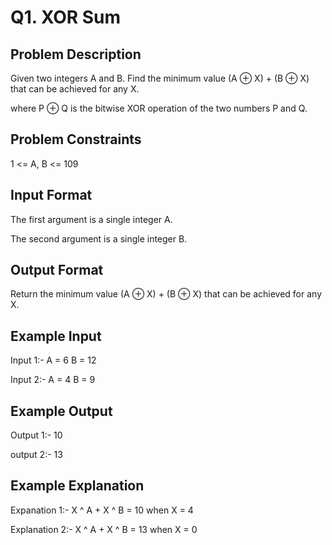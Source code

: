 # Q1. XOR Sum
## Problem Description
Given two integers A and B. Find the minimum value (A ⊕ X) + (B ⊕ X) that can be achieved for any X.

where P ⊕ Q is the bitwise XOR operation of the two numbers P and Q.


## Problem Constraints
1 <= A, B <= 109


## Input Format
The first argument is a single integer A.

The second argument is a single integer B.


## Output Format
Return the minimum value (A ⊕ X) + (B ⊕ X) that can be achieved for any X.


## Example Input
Input 1:-
A = 6
B = 12

Input 2:-
A = 4
B = 9


## Example Output
Output 1:-
10

output 2:-
13


## Example Explanation
Expanation 1:-
X ^ A + X ^ B = 10 when X = 4

Explanation 2:-
X ^ A + X ^ B = 13 when X = 0
